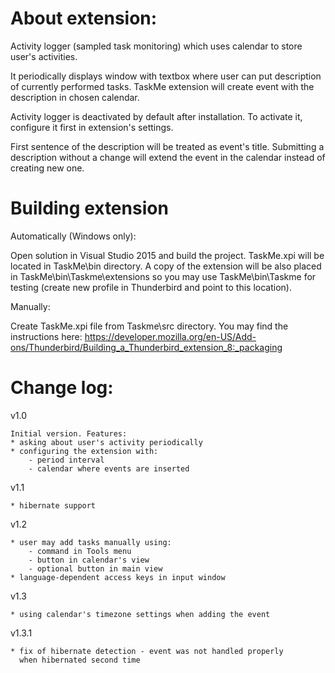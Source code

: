 About extension:
===============

Activity logger (sampled task monitoring) which uses calendar to store user's activities.

It periodically displays window with textbox where user can put description of currently performed tasks.
TaskMe extension will create event with the description in chosen calendar.

Activity logger is deactivated by default after installation. To activate it, configure it first in extension's settings.

First sentence of the description will be treated as event's title. Submitting a description without a change 
will extend the event in the calendar instead of creating new one.

Building extension
==================

Automatically (Windows only):

  Open solution in Visual Studio 2015 and build the project.
  TaskMe.xpi will be located in TaskMe\bin directory. 
  A copy of the extension will be also placed in TaskMe\bin\Taskme\extensions so you may use TaskMe\bin\Taskme for testing (create new profile in Thunderbird and point to this location).
  
Manually:

  Create TaskMe.xpi file from Taskme\src directory. You may find the instructions here:
  https://developer.mozilla.org/en-US/Add-ons/Thunderbird/Building_a_Thunderbird_extension_8:_packaging

Change log:
==========

 v1.0
 
    Initial version. Features:
	* asking about user's activity periodically
	* configuring the extension with:
	    - period interval
		- calendar where events are inserted

 v1.1
 
	* hibernate support

 v1.2
 
 	* user may add tasks manually using:
 	    - command in Tools menu
		- button in calendar's view
		- optional button in main view
	* language-dependent access keys in input window

 v1.3
 
 	* using calendar's timezone settings when adding the event

 v1.3.1
 
 	* fix of hibernate detection - event was not handled properly
	  when hibernated second time
